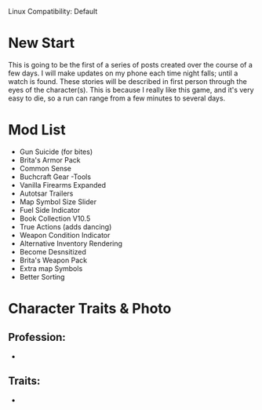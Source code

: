 Linux Compatibility: Default

# New Start
This is going to be the first of a series of posts created over the course of a few days. I will make updates on my phone each time night falls; until a watch is found. These stories will be described in first person through the eyes of the character(s). This is because I really like this game, and it's very easy to die, so a run can range from a few minutes to several days.

# Mod List
* Gun Suicide (for bites)
* Brita's Armor Pack
* Common Sense
* Buchcraft Gear -Tools
* Vanilla Firearms Expanded
* Autotsar Trailers
* Map Symbol Size Slider
* Fuel Side Indicator
* Book Collection V10.5
* True Actions (adds dancing)
* Weapon Condition Indicator
* Alternative Inventory Rendering
* Become Desnsitized
* Brita's Weapon Pack
* Extra map Symbols
* Better Sorting

# Character Traits & Photo
## Profession:
* 
## Traits:
* 